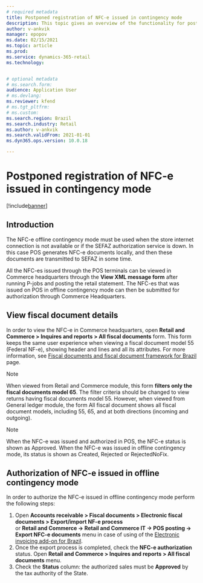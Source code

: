 ```yaml
---
# required metadata
title: Postponed registration of NFC-e issued in contingency mode
description: This topic gives an overview of the functionality for postponed registration of NFC-e issued in contingency mode.
author: v-ankvik
manager: epopov
ms.date: 02/15/2021
ms.topic: article
ms.prod: 
ms.service: dynamics-365-retail
ms.technology: 


# optional metadata
# ms.search.form:  
audience: Application User
# ms.devlang: 
ms.reviewer: kfend
# ms.tgt_pltfrm: 
# ms.custom: 
ms.search.region: Brazil
ms.search.industry: Retail
ms.author: v-ankvik
ms.search.validFrom: 2021-01-01
ms.dyn365.ops.version: 10.0.18

---
```


# Postponed registration of NFC-e issued in contingency mode 

[!include[banner](../includes/banner.md)]

## Introduction

The NFC-e offline contingency mode must be used when the store internet connection is not available or if the SEFAZ authorization service is down. In this case POS generates NFC-e documents locally, and then these documents are transmitted to SEFAZ in some time.

All the NFC-es issued through the POS terminals can be viewed in Commerce headquarters through the **View XML message form** after running P-jobs and posting the retail statement. The NFC-es that was issued on POS in offline contingency mode can then be submitted for authorization through Commerce Headquarters. 

## View fiscal document details
 
In order to view the NFC-e in Commerce headquarters, open **Retail and Commerce > Inquires and reports > All fiscal documents** form. This form keeps the same user experience when viewing a fiscal document model 55 (Federal NF-e), showing header and lines and all its attributes. For more information, see [Fiscal documents and fiscal document framework for Brazil](../../finance/localizations/latam-bra-fiscal-documents-fiscal-document-framework.md) page. 

> [!NOTE]
> When viewed from Retail and Commerce module, this form **filters only the fiscal documents model 65**. The filter criteria should be changed to view returns having fiscal documents model 55. However, when viewed from General ledger module, the form All fiscal document shows all fiscal document models, including 55, 65, and at both directions (incoming and outgoing). 

> [!NOTE]
> When the NFC-e was issued and authorized in POS, the NFC-e status is shown as Approved. When the NFC-e was issued in offline contingency mode, its status is shown as Created, Rejected or RejectedNoFix. 

## Authorization of NFC-e issued in offline contingency mode

In order to authorize the NFC-e issued in offline contingency mode perform the following steps: 

1. Open **Accounts receivable > Fiscal documents > Electronic fiscal documents > Export/import NF-e process**  
   or **Retail and Commerce -> Retail and Commerce IT -> POS posting -> Export NFC-e documents** menu in case of using of the [Electronic invoicing add-on for Brazil](../../finance/localizations/e-invoicing-bra-get-started.md).
1. Once the export process is completed, check the **NFC-e authorization** status. Open **Retail and Commerce > Inquires and reports > All fiscal documents** menu. 
1. Check the **Status** column: the authorized sales must be **Approved** by the tax authority of the State.
